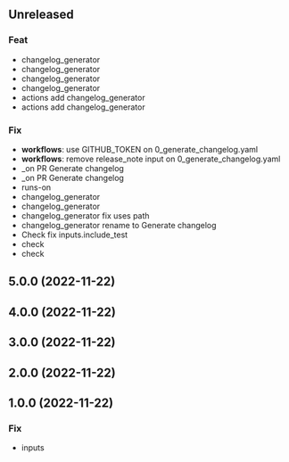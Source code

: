 ## Unreleased

### Feat

- changelog_generator
- changelog_generator
- changelog_generator
- changelog_generator
- actions add changelog_generator
- actions
add changelog_generator

### Fix

- **workflows**: use GITHUB_TOKEN on  0_generate_changelog.yaml
- **workflows**: remove release_note input on 0_generate_changelog.yaml
- _on PR Generate changelog
- _on PR Generate changelog
- runs-on
- changelog_generator
- changelog_generator
- changelog_generator fix uses path
- changelog_generator rename to Generate changelog
- Check fix inputs.include_test
- check
- check

## 5.0.0 (2022-11-22)

## 4.0.0 (2022-11-22)

## 3.0.0 (2022-11-22)

## 2.0.0 (2022-11-22)

## 1.0.0 (2022-11-22)

### Fix

- inputs
